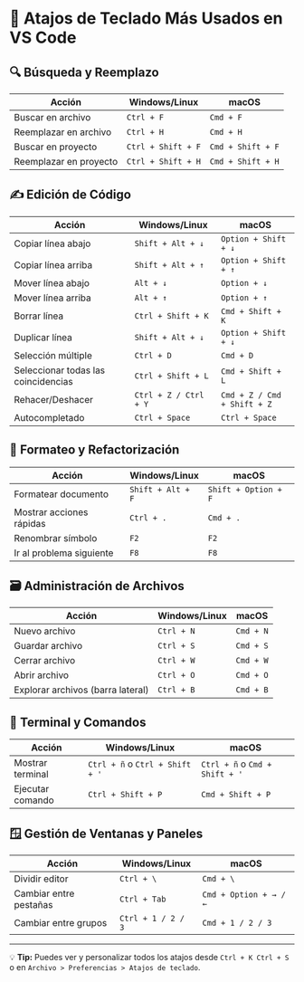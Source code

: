 
# 🧰 Atajos de Teclado Más Usados en VS Code


## 🔍 Búsqueda y Reemplazo
| Acción | Windows/Linux | macOS |
|--------|----------------|--------|
| Buscar en archivo | `Ctrl + F` | `Cmd + F` |
| Reemplazar en archivo | `Ctrl + H` | `Cmd + H` |
| Buscar en proyecto | `Ctrl + Shift + F` | `Cmd + Shift + F` |
| Reemplazar en proyecto | `Ctrl + Shift + H` | `Cmd + Shift + H` |

## ✍️ Edición de Código
| Acción | Windows/Linux | macOS |
|--------|----------------|--------|
| Copiar línea abajo | `Shift + Alt + ↓` | `Option + Shift + ↓` |
| Copiar línea arriba | `Shift + Alt + ↑` | `Option + Shift + ↑` |
| Mover línea abajo | `Alt + ↓` | `Option + ↓` |
| Mover línea arriba | `Alt + ↑` | `Option + ↑` |
| Borrar línea | `Ctrl + Shift + K` | `Cmd + Shift + K` |
| Duplicar línea | `Shift + Alt + ↓` | `Option + Shift + ↓` |
| Selección múltiple | `Ctrl + D` | `Cmd + D` |
| Seleccionar todas las coincidencias | `Ctrl + Shift + L` | `Cmd + Shift + L` |
| Rehacer/Deshacer | `Ctrl + Z / Ctrl + Y` | `Cmd + Z / Cmd + Shift + Z` |
| Autocompletado | `Ctrl + Space` | `Ctrl + Space` |

## 🧱 Formateo y Refactorización
| Acción | Windows/Linux | macOS |
|--------|----------------|--------|
| Formatear documento | `Shift + Alt + F` | `Shift + Option + F` |
| Mostrar acciones rápidas | `Ctrl + .` | `Cmd + .` |
| Renombrar símbolo | `F2` | `F2` |
| Ir al problema siguiente | `F8` | `F8` |

## 🗃️ Administración de Archivos
| Acción | Windows/Linux | macOS |
|--------|----------------|--------|
| Nuevo archivo | `Ctrl + N` | `Cmd + N` |
| Guardar archivo | `Ctrl + S` | `Cmd + S` |
| Cerrar archivo | `Ctrl + W` | `Cmd + W` |
| Abrir archivo | `Ctrl + O` | `Cmd + O` |
| Explorar archivos (barra lateral) | `Ctrl + B` | `Cmd + B` |

## 🧰 Terminal y Comandos
| Acción | Windows/Linux | macOS |
|--------|----------------|--------|
| Mostrar terminal | `Ctrl + ñ` o `Ctrl + Shift + '` | `Ctrl + ñ` o `Cmd + Shift + '` |
| Ejecutar comando | `Ctrl + Shift + P` | `Cmd + Shift + P` |

## 🪟 Gestión de Ventanas y Paneles
| Acción | Windows/Linux | macOS |
|--------|----------------|--------|
| Dividir editor | `Ctrl + \` | `Cmd + \` |
| Cambiar entre pestañas | `Ctrl + Tab` | `Cmd + Option + → / ←` |
| Cambiar entre grupos | `Ctrl + 1 / 2 / 3` | `Cmd + 1 / 2 / 3` |

---

💡 **Tip:** Puedes ver y personalizar todos los atajos desde `Ctrl + K Ctrl + S` o en `Archivo > Preferencias > Atajos de teclado`.
